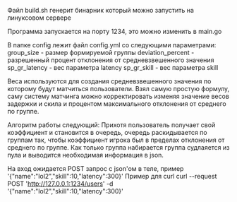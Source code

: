 Файл build.sh генерит бинарник который можно запустить на линуксовом сервере

Программа запускается на порту 1234, это можно изменить в main.go

В папке config лежит файл config.yml со следующими параметрами:
group_size - размер формируемой группы
deviation_percent - разрешенный процент отклонения от средневзвешенного значения
sp_gr_latency - вес параметра latency
sp_gr_skill - вес параметра skill

Веса используются для создания средневзвешенного значения по которому будут матчиться пользователи. Взял самую простую формулу, саму систему матчинга можно корректировать изменяя значение весов задержки и скила и процентом максимального отклонения от среднего по группе.

Алгоритм работы следующий: Прихотя пользователь получает свой коэффициент и становится в очередь, очередь раскидывается по группам так, чтобы коэффициент игрока был в пределах отклонения от среднего по группе. Как только группа набирается группа судлаяется из пула и выводится необходимая информация в json.

На вход ожидается POST запрос с json'ом в теле, пример
'{"name":"lol2","skill":10,"latency":300}'
Пример для curl
curl --request POST 'http://127.0.0.1:1234/users' -d '{"name":"lol2","skill":10,"latency":300}'